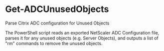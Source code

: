 # Get-ADCUnusedObjects
Parse Citrix ADC configuration for Unused Objects

The PowerShell script reads an exported NetScaler ADC Configuration file, parses it for any unused objects (e.g. Server Objects), and outputs a list of "rm" commands to remove the unused objects.
